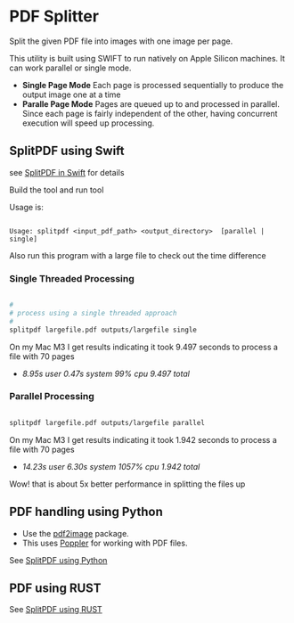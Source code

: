 # PDF Splitter

Split the given PDF file into images with one image per page.

This utility is built using SWIFT to run natively on Apple Silicon machines. It can work parallel or single mode.

- **Single Page Mode** Each page is processed sequentially to produce the output image one at a time
- **Paralle Page Mode** Pages are queued up to and processed in parallel. Since each page is fairly independent of the other, having concurrent execution will speed up processing.

## SplitPDF using Swift

see [SplitPDF in Swift](./splitpdf/) for details

Build the tool and run tool

Usage is:

```text

Usage: splitpdf <input_pdf_path> <output_directory>  [parallel | single]
```

Also run this program with a large file to check out the time difference

### Single Threaded Processing

```sh

#
# process using a single threaded approach
# 
splitpdf largefile.pdf outputs/largefile single

```

On my Mac M3 I get results indicating it took 9.497 seconds to process a file with 70 pages

- *8.95s user 0.47s system 99% cpu 9.497 total*

### Parallel Processing

```sh

splitpdf largefile.pdf outputs/largefile parallel
```

On my Mac M3 I get results indicating it took 1.942 seconds to process a file with 70 pages

- *14.23s user 6.30s system 1057% cpu 1.942 total*

Wow! that is about 5x better performance in splitting the files up

## PDF handling using Python

- Use the [pdf2image](https://pypi.org/project/pdf2image/) package.
- This uses [Poppler](https://poppler.freedesktop.org/) for working with PDF files.

See [SplitPDF using Python](./py-splitpdf/README.md)

## PDF using RUST

See [SplitPDF using RUST](./rust-splitpdf/README.md)
